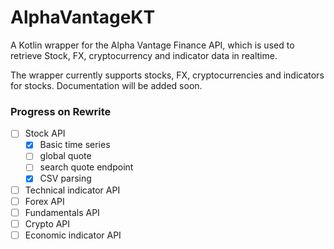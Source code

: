# AlphaVantageKT

A Kotlin wrapper for the Alpha Vantage Finance API, which is used to retrieve Stock, FX, cryptocurrency and indicator data in realtime.

The wrapper currently supports stocks, FX, cryptocurrencies and indicators for stocks. Documentation will be added soon.

### Progress on Rewrite
- [ ] Stock API
    - [x] Basic time series
    - [ ] global quote
    - [ ] search quote endpoint
    - [x] CSV parsing
- [ ] Technical indicator API
- [ ] Forex API
- [ ] Fundamentals API
- [ ] Crypto API
- [ ] Economic indicator API